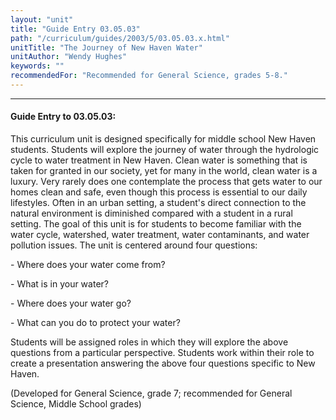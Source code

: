 ```yaml
---
layout: "unit"
title: "Guide Entry 03.05.03"
path: "/curriculum/guides/2003/5/03.05.03.x.html"
unitTitle: "The Journey of New Haven Water"
unitAuthor: "Wendy Hughes"
keywords: ""
recommendedFor: "Recommended for General Science, grades 5-8."
---
```

<body>
<hr/>
<h4>
Guide Entry to 03.05.03:
</h4>
<p>
This curriculum unit is designed specifically for middle school New Haven students.  Students will explore the journey of water through the hydrologic cycle to water treatment in New Haven. Clean water is something that is taken for granted in our society, yet for many in the world, clean water is a luxury.  Very rarely does one contemplate the process that gets water to our homes clean and safe, even though this process is essential to our daily lifestyles. Often in an urban setting, a student's direct connection to the natural environment is diminished compared with a student in a rural setting. The goal of this unit is for students to become familiar with the water cycle, watershed, water treatment, water contaminants, and water pollution issues.  The unit is centered around four questions:
</p>
<p>
-  Where does your water come from?
</p>
<p>
-  What is in your water?
</p>
<p>
-  Where does your water go?
</p>
<p>
-  What can you do to protect your water?
</p>
<p>
Students will be assigned roles in which they will explore the above questions from a particular perspective. Students work within their role to create a presentation answering the above four questions specific to New Haven.
</p>
<p>
(Developed for General Science, grade 7; recommended for General Science, Middle School grades)
</p>
</body>

